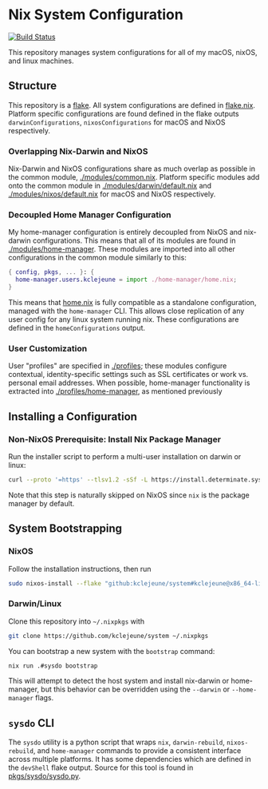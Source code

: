 # Nix System Configuration

[![Build Status](https://api.cirrus-ci.com/github/kclejeune/system.svg?branch=master)](https://cirrus-ci.com/github/kclejeune/system)

This repository manages system configurations for all of my
macOS, nixOS, and linux machines.

## Structure

This repository is a [flake](https://nixos.wiki/wiki/Flakes). All system configurations are defined
in [flake.nix](./flake.nix). Platform specific configurations are found defined in the flake outputs
`darwinConfigurations`, `nixosConfigurations` for macOS and NixOS respectively.

### Overlapping Nix-Darwin and NixOS

Nix-Darwin and NixOS configurations share as much overlap as possible in the common module, [./modules/common.nix](./modules/common.nix).
Platform specific modules add onto the common module in [./modules/darwin/default.nix](./modules/darwin/default.nix) and [./modules/nixos/default.nix](./modules/nixos/default.nix) for macOS and NixOS respectively.

### Decoupled Home Manager Configuration

My home-manager configuration is entirely decoupled from NixOS and nix-darwin configurations.
This means that all of its modules are found in [./modules/home-manager](./modules/home-manager).
These modules are imported into all other configurations in the common module similarly to this:

```nix
{ config, pkgs, ... }: {
  home-manager.users.kclejeune = import ./home-manager/home.nix;
}
```

This means that [home.nix](./modules/home-manager/home.nix) is fully compatible as a standalone configuration, managed with the `home-manager` CLI.
This allows close replication of any user config for any linux system running nix. These configurations are defined in the `homeConfigurations` output.

### User Customization

User "profiles" are specified in [./profiles](./profiles); these modules configure
contextual, identity-specific settings such as SSL certificates or work vs. personal email addresses.
When possible, home-manager functionality is extracted into [./profiles/home-manager](./profiles/home-manager), as mentioned previously

## Installing a Configuration

### Non-NixOS Prerequisite: Install Nix Package Manager

Run the installer script to perform a multi-user installation on darwin or linux:

```bash
curl --proto '=https' --tlsv1.2 -sSf -L https://install.determinate.systems/nix | sh -s -- install --determinate
```

Note that this step is naturally skipped on NixOS since `nix` is the package manager by default.

## System Bootstrapping

### NixOS

Follow the installation instructions, then run

```bash
sudo nixos-install --flake "github:kclejeune/system#kclejeune@x86_64-linux"
```

### Darwin/Linux

Clone this repository into `~/.nixpkgs` with

```bash
git clone https://github.com/kclejeune/system ~/.nixpkgs
```

You can bootstrap a new system with the `bootstrap` command:

```bash
nix run .#sysdo bootstrap
```

This will attempt to detect the host system and install nix-darwin or home-manager, but this behavior can be overridden using the `--darwin` or `--home-manager` flags.

## `sysdo` CLI

The `sysdo` utility is a python script that wraps `nix`, `darwin-rebuild`, `nixos-rebuild`,
and `home-manager` commands to provide a consistent interface across multiple platforms. It has some dependencies which are defined in the `devShell`
flake output. Source for this tool is found in [pkgs/sysdo/sysdo.py](./pkgs/sysdo/sysdo.py).

